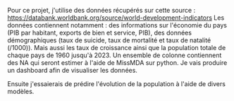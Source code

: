 Pour ce projet, j'utilise des données récupérés sur cette source : https://databank.worldbank.org/source/world-development-indicators
Les données contiennent notamment : des informations sur l'économie du pays (PIB par habitant, exports de bien et service, PIB), 
des données démographiques (taux de suicide, taux de mortalité et taux de natalité (/1000)). Mais aussi les taux de croissance ainsi que la population totale de chaque pays de 1960 jusqu'à 2023. 
Un ensemble de colonne contiennent des NA qui seront estimer à l'aide de MissMDA sur python.
Je vais produire un dashboard afin de visualiser les données.

Ensuite j'essaierais de prédire l'évolution de la population à l'aide de divers modèles.
